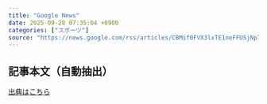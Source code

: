 ```yaml
---
title: "Google News"
date: 2025-09-28 07:35:04 +0900
categories: ["スポーツ"]
source: "https://news.google.com/rss/articles/CBMif0FVX3lxTE1neFFUSjNpTlNOcDBDQWd4ODFFc3lqbDd5dTRsT2tBcHp4am5lT0lnUTVSSEd5UTBaOHZQRFpDcXNteDZzZU1RbnFnYUFLOVJkeEhGZHpINjM3MVM3YXNrRzQ2dGhZMEhlMGlaUVQxLXN6blVieEE2UTlZYXB6Tnc?oc=5"
---
```


## 記事本文（自動抽出）
<body class="y0K44d EA71Tc" id="readabilityBody"></body>

[出典はこちら](https://news.google.com/rss/articles/CBMif0FVX3lxTE1neFFUSjNpTlNOcDBDQWd4ODFFc3lqbDd5dTRsT2tBcHp4am5lT0lnUTVSSEd5UTBaOHZQRFpDcXNteDZzZU1RbnFnYUFLOVJkeEhGZHpINjM3MVM3YXNrRzQ2dGhZMEhlMGlaUVQxLXN6blVieEE2UTlZYXB6Tnc?oc=5)
